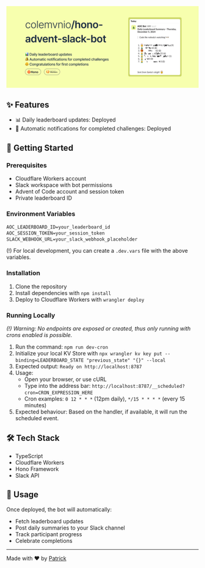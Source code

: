 ![Advent of Code Slack Banner](assets/banner.png)

## ✨ Features

- 📊 Daily leaderboard updates: Deployed
- 🔔 Automatic notifications for completed challenges: Deployed

## 🚀 Getting Started

### Prerequisites

- Cloudflare Workers account
- Slack workspace with bot permissions
- Advent of Code account and session token
- Private leaderboard ID

### Environment Variables

```plaintext
AOC_LEADERBOARD_ID=your_leaderboard_id
AOC_SESSION_TOKEN=your_session_token
SLACK_WEBHOOK_URL=your_slack_webhook_placeholder
```

(!) For local development, you can create a `.dev.vars` file with the above variables.

### Installation

1. Clone the repository
2. Install dependencies with `npm install`
3. Deploy to Cloudflare Workers with `wrangler deploy`

### Running Locally

_(!) Warning: No endpoints are exposed or created, thus only running with crons enabled is possible._

1. Run the command: `npm run dev-cron`
2. Initialize your local KV Store with `npx wrangler kv key put --binding=LEADERBOARD_STATE "previous_state" "{}" --local`
3. Expected output: `Ready on http://localhost:8787`
4. Usage:
   - Open your browser, or use cURL
   - Type into the address bar: `http://localhost:8787/__scheduled?cron=CRON_EXPRESSION_HERE`
   - Cron examples: `0 12 * * *` (12pm daily), `*/15 * * * *` (every 15 minutes)
5. Expected behaviour: Based on the handler, if available, it will run the scheduled event.

## 🛠️ Tech Stack

- TypeScript
- Cloudflare Workers
- Hono Framework
- Slack API

## 📝 Usage

Once deployed, the bot will automatically:

- Fetch leaderboard updates
- Post daily summaries to your Slack channel
- Track participant progress
- Celebrate completions

---

Made with ❤️ by [Patrick](https://bento.me/patrick-c)
